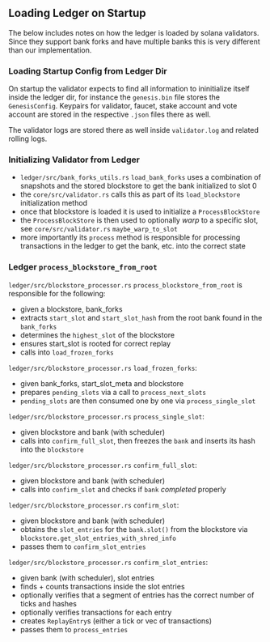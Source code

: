## Loading Ledger on Startup

The below includes notes on how the ledger is loaded by solana validators. Since they support
bank forks and have multiple banks this is very different than our implementation.

### Loading Startup Config from Ledger Dir

On startup the validator expects to find all information to ininitialize itself inside the
ledger dir, for instance the `genesis.bin` file stores the `GenesisConfig`.
Keypairs for validator, faucet, stake account and vote account are stored in the respective `.json`
files there as well.

The validator logs are stored there as well inside `validator.log` and related rolling logs.

### Initializing Validator from Ledger

- `ledger/src/bank_forks_utils.rs` `load_bank_forks` uses a combination of snapshots and the
stored blockstore to get the bank initialized to slot 0
- the `core/src/validator.rs` calls this as part of its `load_blockstore` initialization method
- once that blockstore is loaded it is used to initialize a `ProcessBlockStore`
- the `ProcessBlockStore` is then used to optionally _warp_ to a specific slot, see
`core/src/validator.rs` `maybe_warp_to_slot`
- more importantly its `process` method is responsible for processing transactions in the
ledger to get the bank, etc. into the correct state

### Ledger `process_blockstore_from_root`

`ledger/src/blockstore_processor.rs` `process_blockstore_from_root` is responsible for the
following:

- given a blockstore, bank_forks
- extracts `start_slot` and `start_slot_hash` from the root bank found in the `bank_forks`
- determines the `highest_slot` of the blockstore
- ensures start_slot is rooted for correct replay
- calls into `load_frozen_forks`

`ledger/src/blockstore_processor.rs` `load_frozen_forks`:

- given bank_forks, start_slot_meta and blockstore
- prepares `pending_slots` via a call to `process_next_slots`
- `pending_slots` are then consumed one by one via `process_single_slot`

`ledger/src/blockstore_processor.rs` `process_single_slot`:

- given blockstore and bank (with scheduler)
- calls into `confirm_full_slot`, then freezes the `bank` and inserts its hash into the
`blockstore`

`ledger/src/blockstore_processor.rs` `confirm_full_slot`:

- given blockstore and bank (with scheduler)
- calls into `confirm_slot` and checks if `bank` _completed_ properly

`ledger/src/blockstore_processor.rs` `confirm_slot`:

- given blockstore and bank (with scheduler)
- obtains the `slot_entries` for the `bank.slot()` from the blockstore via
`blockstore.get_slot_entries_with_shred_info`
- passes them to `confirm_slot_entries`

`ledger/src/blockstore_processor.rs` `confirm_slot_entries`:

- given bank (with scheduler), slot entries
- finds + counts transactions inside the slot entries
- optionally verifies that a segment of entries has the correct number of ticks and hashes
- optionally verifies transactions for each entry
- creates `ReplayEntry`s (either a tick or vec of transactions)
- passes them to `process_entries`
